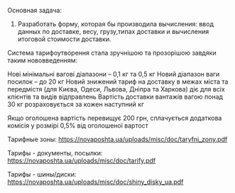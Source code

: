 Основная задача:
1. Разработать форму, которая бы производила вычисления:
ввод данных по доставке, весу, грузу,типах доставки и вычисления
итоговой стоимости доставки.

Система тарифоутворення стала зручнішою та прозорішою завдяки таким нововведенням:

Нові мінімальні вагові діапазони – 0,1 кг та 0,5 кг
Новий діапазон ваги посилок – до 20 кг
Новий знижений тариф на доставку в межах міста та передмістя (для Києва, Одеси, Львова, Дніпра та Харкова) діє для всіх клієнтів та видів відправлень
Вартість доставки вантажів вагою понад 30 кг розраховується за кожен наступний кг


Якщо оголошена вартість
перевищує 200 грн,
сплачується додаткова
комісія у розмірі 0,5% від
оголошеної вартост

Тарифные зоны:
https://novaposhta.ua/uploads/misc/doc/taryfni_zony.pdf

Тарифы - документы, посылки: 
https://novaposhta.ua/uploads/misc/doc/tarify.pdf

Тарифы - шины/диски:
https://novaposhta.ua/uploads/misc/doc/shiny_disky_ua.pdf